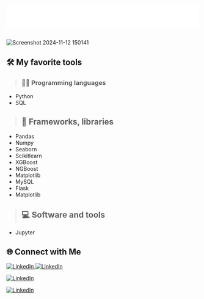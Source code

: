 # ![Name Animation](./name-animation.svg)

![Screenshot 2024-11-12 150141](https://github.com/user-attachments/assets/107bebde-1c5f-4254-ae20-55af94dac84f)

## 🛠️ My favorite tools
> ### 👨‍💻 Programming languages
   - Python
   - SQL

> ## 🧰 Frameworks, libraries
   - Pandas
   - Numpy
   - Seaborn
   - Scikitlearn
   - XGBoost
   - NGBoost
   - Matplotlib
   - MySQL
   - Flask
   - Matplotlib

> ## 💻 Software and tools
   - Jupyter

## 🌐 Connect with Me

<a href="https://www.linkedin.com/in/your-profile/" target="_blank">
    <img src="https://img.icons8.com/ios-filled/50/000000/linkedin.png" alt="LinkedIn" width="30" height="30">
</a>

<a href="https://www.linkedin.com/in/your-profile/" target="_blank">
    <img src="linkedin-icon.png" alt="LinkedIn" width="30" height="30">
</a>

[![LinkedIn](https://img.shields.io/badge/LinkedIn-Profile-blue?style=flat&logo=linkedin&logoColor=white)](https://www.linkedin.com/in/your-profile/)

<a href="https://www.linkedin.com/in/your-profile/" target="_blank">
    <img src="https://img.icons8.com/ios-filled/50/000000/linkedin.png" alt="LinkedIn" width="30" height="30">
</a>

